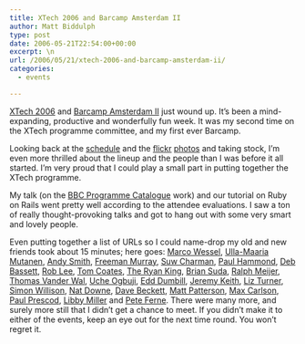 ```yaml
---
title: XTech 2006 and Barcamp Amsterdam II
author: Matt Biddulph
type: post
date: 2006-05-21T22:54:00+00:00
excerpt: \n
url: /2006/05/21/xtech-2006-and-barcamp-amsterdam-ii/
categories:
  - events

---
```

[XTech 2006][1] and [Barcamp Amsterdam II][2] just wound up. It&#8217;s been a mind-expanding, productive and wonderfully fun week. It was my second time on the XTech programme committee, and my first ever Barcamp.

<!--more-->

  
Looking back at the [schedule][3] and the [flickr][4] [photos][5] and taking stock, I&#8217;m even more thrilled about the lineup and the people than I was before it all started. I&#8217;m very proud that I could play a small part in putting together the XTech programme.

My talk (on the [BBC Programme Catalogue][6] work) and our tutorial on Ruby on Rails went pretty well according to the attendee evaluations. I saw a ton of really thought-provoking talks and got to hang out with some very smart and lovely people.

Even putting together a list of URLs so I could name-drop my old and new friends took about 15 minutes; here goes: [Marco Wessel][7], [Ulla-Maaria Mutanen][8], [Andy Smith][9], [Freeman Murray][10], [Suw Charman][11], [Paul Hammond][12], [Deb Bassett][13], [Rob Lee][14], [Tom Coates][15], [The Ryan King][16], [Brian Suda][17], [Ralph Meijer][18], [Thomas Vander Wal][19], [Uche Ogbuji][20], [Edd Dumbill][21], [Jeremy Keith][22], [Liz Turner][23], [Simon Willison][24], [Nat Downe][25], [Dave Beckett][26], [Matt Patterson][27], [Max Carlson][28], [Paul Prescod][29], [Libby Miller][30] and [Pete Ferne][31]. There were many more, and surely more still that I didn&#8217;t get a chance to meet. If you didn&#8217;t make it to either of the events, keep an eye out for the next time round. You won&#8217;t regret it.

 [1]: https://xtech.org
 [2]: https://barcamp.org/BarCampAmsterdamII
 [3]: https://xtech06.usefulinc.com/schedule
 [4]: https://flickr.com/photos/tags/xtech
 [5]: https://flickr.com/photos/tags/barcampamsterdamii
 [6]: https://open.bbc.co.uk/catalogue
 [7]: https://cyberhq.nl/
 [8]: https://www.hobbyprincess.com/
 [9]: https://an9.org/blog/
 [10]: https://wheresfreeman.blogspot.com/
 [11]: https://strange.corante.com/
 [12]: https://www.paulhammond.org/
 [13]: https://travel.urbanwide.com/
 [14]: https://www.monkeyhelper.com/
 [15]: https://plasticbag.org/
 [16]: https://theryanking.com/blog/
 [17]: https://suda.co.uk/
 [18]: https://ralphm.net/blog/
 [19]: https://www.vanderwal.net/
 [20]: https://uche.ogbuji.net/
 [21]: https://times.usefulinc.com/
 [22]: https://www.adactio.com/
 [23]: https://www.ephidrina.org/
 [24]: https://simon.incutio.com/
 [25]: https://www.natbat.co.uk/
 [26]: https://journal.dajobe.org/journal/
 [27]: https://reprocessed.org/
 [28]: https://www.openlaszlo.org/
 [29]: https://www.prescod.net/
 [30]: https://ilrt.org/people/cmlm/
 [31]: https://petef.org/